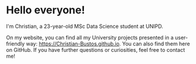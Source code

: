# Hello everyone!

I'm Christian, a 23-year-old MSc Data Science student at UNIPD.

On my website, you can find all my University projects presented in a user-friendly way: https://Christian-Bustos.github.io. You can also find them here on GitHub. If you have further questions or curiosities, feel free to contact me!
